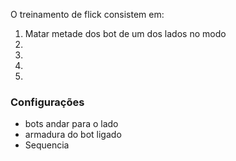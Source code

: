 O treinamento de flick consistem em:
1. Matar metade dos bot de um dos lados no modo 
2. 
3. 
4. 
5. 

### Configurações
- bots andar para o lado
- armadura do bot ligado
- Sequencia